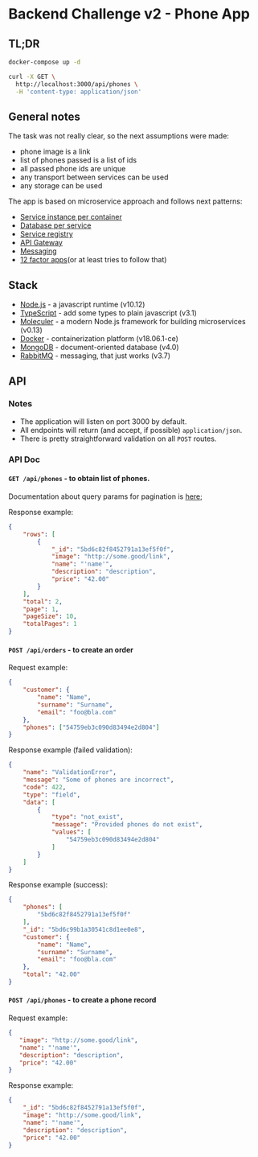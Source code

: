 # Backend Challenge v2 - Phone App

## TL;DR

```sh
docker-compose up -d

curl -X GET \
  http://localhost:3000/api/phones \
  -H 'content-type: application/json'
```

## General notes

The task was not really clear, so the next assumptions were made:

- phone image is a link
- list of phones passed is a list of ids
- all passed phone ids are unique
- any transport between services can be used
- any storage can be used

The app is based on microservice approach and follows next patterns:

- [Service instance per container](https://microservices.io/patterns/deployment/service-per-container.html)
- [Database per service](https://microservices.io/patterns/data/database-per-service.html)
- [Service registry](https://microservices.io/patterns/service-registry.html)
- [API Gateway](https://microservices.io/patterns/apigateway.html)
- [Messaging](https://microservices.io/patterns/communication-style/messaging.html)
- [12 factor apps](https://12factor.net)(or at least tries to follow that)

## Stack

- [Node.js](https://nodejs.org/en/) - a javascript runtime (v10.12)
- [TypeScript](https://www.typescriptlang.org) - add some types to plain javascript (v3.1)
- [Moleculer](https://moleculer.services) - a modern Node.js framework for building microservices (v0.13)
- [Docker](https://www.docker.com) - containerization platform (v18.06.1-ce)
- [MongoDB](https://www.mongodb.com) - document-oriented database (v4.0)
- [RabbitMQ](https://www.rabbitmq.com) - messaging, that just works (v3.7)


## API

### Notes

- The application will listen on port 3000 by default.
- All endpoints will return (and accept, if possible) `application/json`.
- There is pretty straightforward validation on all `POST` routes.

### API Doc

#### `GET /api/phones` - to obtain list of phones.

Documentation about query params for pagination is [here](https://github.com/moleculerjs/moleculer-db/tree/master/packages/moleculer-db#parameters);

Response example:

```json
{
    "rows": [
        {
            "_id": "5bd6c82f8452791a13ef5f0f",
            "image": "http://some.good/link",
            "name": "'name'",
            "description": "description",
            "price": "42.00"
        }
    ],
    "total": 2,
    "page": 1,
    "pageSize": 10,
    "totalPages": 1
}
```

#### `POST /api/orders` - to create an order

Request example:

```json
{
	"customer": {
		"name": "Name",
		"surname": "Surname",
		"email": "foo@bla.com"
	},
	"phones": ["54759eb3c090d83494e2d804"]
}
```

Response example (failed validation):
```json
{
    "name": "ValidationError",
    "message": "Some of phones are incorrect",
    "code": 422,
    "type": "field",
    "data": [
        {
            "type": "not_exist",
            "message": "Provided phones do not exist",
            "values": [
                "54759eb3c090d83494e2d804"
            ]
        }
    ]
}
```

Response example (success):
```json
{
    "phones": [
        "5bd6c82f8452791a13ef5f0f"
    ],
    "_id": "5bd6c99b1a30541c8d1ee0e8",
    "customer": {
        "name": "Name",
        "surname": "Surname",
        "email": "foo@bla.com"
    },
    "total": "42.00"
}
```

#### `POST /api/phones` - to create a phone record

Request example: 
 ```json
{
	"image": "http://some.good/link",
	"name": "'name'",
	"description": "description",
	"price": "42.00"
}
```

Response example:
```json
{
    "_id": "5bd6c82f8452791a13ef5f0f",
    "image": "http://some.good/link",
    "name": "'name'",
    "description": "description",
    "price": "42.00"
}
```

